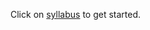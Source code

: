 Click on [syllabus](https://github.com/gbearden/r_course_evans_school/blob/master/syllabus.md) to get started.
